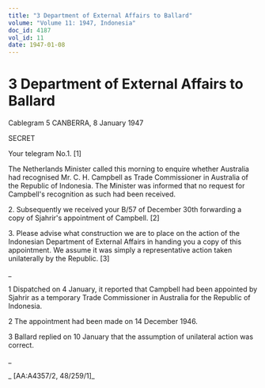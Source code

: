 ```yaml
---
title: "3 Department of External Affairs to Ballard"
volume: "Volume 11: 1947, Indonesia"
doc_id: 4187
vol_id: 11
date: 1947-01-08
---
```


# 3 Department of External Affairs to Ballard

Cablegram 5 CANBERRA, 8 January 1947

SECRET

Your telegram No.1. [1]

The Netherlands Minister called this morning to enquire whether Australia had recognised Mr. C. H. Campbell as Trade Commissioner in Australia of the Republic of Indonesia. The Minister was informed that no request for Campbell's recognition as such had been received.

2\. Subsequently we received your B/57 of December 30th forwarding a copy of Sjahrir's appointment of Campbell. [2]

3\. Please advise what construction we are to place on the action of the Indonesian Department of External Affairs in handing you a copy of this appointment. We assume it was simply a representative action taken unilaterally by the Republic. [3]

_

1 Dispatched on 4 January, it reported that Campbell had been appointed by Sjahrir as a temporary Trade Commissioner in Australia for the Republic of Indonesia.

2 The appointment had been made on 14 December 1946.

3 Ballard replied on 10 January that the assumption of unilateral action was correct.

_

_ [AA:A4357/2, 48/259/1]_
